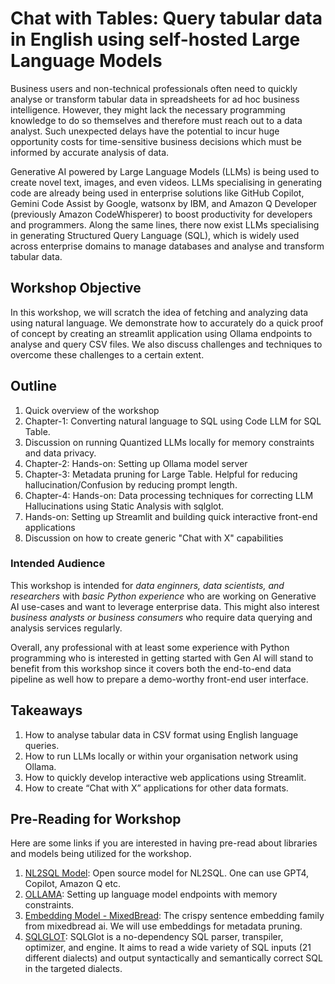 # Chat with Tables: Query tabular data in English using self-hosted Large Language Models

Business users and non-technical professionals often need to quickly analyse or transform tabular data in spreadsheets for ad hoc business intelligence. However, they might lack the necessary programming knowledge to do so themselves and therefore must reach out to a data analyst. Such unexpected delays have the potential to incur huge opportunity costs for time-sensitive business decisions which must be informed by accurate analysis of data.

Generative AI powered by Large Language Models (LLMs) is being used to create novel text, images, and even videos. LLMs specialising in generating code are already being used in enterprise solutions like GitHub Copilot, Gemini Code Assist by Google, watsonx by IBM, and Amazon Q Developer (previously Amazon CodeWhisperer) to boost productivity for developers and programmers. Along the same lines, there now exist LLMs specialising in generating Structured Query Language (SQL), which is widely used across enterprise domains to manage databases and analyse and transform tabular data.

## Workshop Objective
In this workshop, we will scratch the idea of fetching and analyzing data using natural language. We demonstrate how to accurately do a quick proof of concept by creating an streamlit application using Ollama endpoints to analyse and query CSV files. We also discuss challenges and techniques to overcome these challenges to a certain extent.

## Outline
1. Quick overview of the workshop
2. Chapter-1: Converting natural language to SQL using Code LLM for SQL Table.
3. Discussion on running Quantized LLMs locally for memory constraints and data privacy.
4. Chapter-2: Hands-on: Setting up Ollama model server
5. Chapter-3: Metadata pruning for Large Table. Helpful for reducing hallucination/Confusion by reducing prompt length.
6. Chapter-4: Hands-on: Data processing techniques for correcting LLM Hallucinations using Static Analysis with sqlglot.
7. Hands-on: Setting up Streamlit and building quick interactive front-end applications
8. Discussion on how to create generic "Chat with X" capabilities

### Intended Audience
This workshop is intended for *data enginners, data scientists, and researchers* with *basic Python experience* who are working on Generative AI use-cases and want to leverage enterprise data. This might also interest *business analysts or business consumers* who require data querying and analysis services regularly.

Overall, any professional with at least some experience with Python programming who is interested in getting started with Gen AI will stand to benefit from this workshop since it covers both the end-to-end data pipeline as well how to prepare a demo-worthy front-end user interface.

## Takeaways
1. How to analyse tabular data in CSV format using English language queries.
2. How to run LLMs locally or within your organisation network using Ollama.
3. How to quickly develop interactive web applications using Streamlit.
4. How to create “Chat with X” applications for other data formats.

## Pre-Reading for Workshop
Here are some links if you are interested in having pre-read about libraries and models being utilized for the workshop.  

1. [NL2SQL Model](https://huggingface.co/defog/sqlcoder-7b-2): Open source model for NL2SQL. One can use GPT4, Copilot, Amazon Q etc.
2. [OLLAMA](https://github.com/ollama/ollama): Setting up language model endpoints with memory constraints.
3. [Embedding Model - MixedBread](https://huggingface.co/mixedbread-ai/mxbai-embed-large-v1): The crispy sentence embedding family from mixedbread ai. We will use embeddings for metadata pruning.
4. [SQLGLOT](https://sqlglot.com/sqlglot.html): SQLGlot is a no-dependency SQL parser, transpiler, optimizer, and engine. It aims to read a wide variety of SQL inputs (21 different dialects) and output syntactically and semantically correct SQL in the targeted dialects.